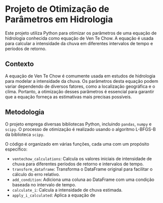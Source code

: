 # Projeto de Otimização de Parâmetros em Hidrologia

Este projeto utiliza Python para otimizar os parâmetros de uma equação de hidrologia conhecida como equação de Ven Te Chow. A equação é usada para calcular a intensidade da chuva em diferentes intervalos de tempo e períodos de retorno.

## Contexto

A equação de Ven Te Chow é comumente usada em estudos de hidrologia para modelar a intensidade da chuva. Os parâmetros desta equação podem variar dependendo de diversos fatores, como a localização geográfica e o clima. Portanto, a otimização desses parâmetros é essencial para garantir que a equação forneça as estimativas mais precisas possíveis.

## Metodologia

O projeto emprega diversas bibliotecas Python, incluindo `pandas`, `numpy` e `scipy`. O processo de otimização é realizado usando o algoritmo L-BFGS-B da biblioteca `scipy`.

O código é organizado em várias funções, cada uma com um propósito específico:

- `ventechow_calculations`: Calcula os valores iniciais de intensidade de chuva para diferentes períodos de retorno e intervalos de tempo.
- `transform_dataframe`: Transforma o DataFrame original para facilitar o cálculo do erro relativo.
- `add_condition`: Adiciona uma coluna ao DataFrame com uma condição baseada no intervalo de tempo.
- `calculate_i`: Calcula a intensidade de chuva estimada.
- `apply_i_calculated`: Aplica a equação de
